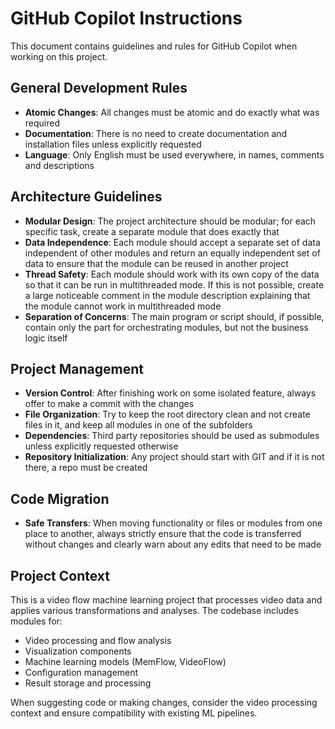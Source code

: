 # GitHub Copilot Instructions

This document contains guidelines and rules for GitHub Copilot when working on this project.

## General Development Rules

- **Atomic Changes**: All changes must be atomic and do exactly what was required
- **Documentation**: There is no need to create documentation and installation files unless explicitly requested
- **Language**: Only English must be used everywhere, in names, comments and descriptions

## Architecture Guidelines

- **Modular Design**: The project architecture should be modular; for each specific task, create a separate module that does exactly that
- **Data Independence**: Each module should accept a separate set of data independent of other modules and return an equally independent set of data to ensure that the module can be reused in another project
- **Thread Safety**: Each module should work with its own copy of the data so that it can be run in multithreaded mode. If this is not possible, create a large noticeable comment in the module description explaining that the module cannot work in multithreaded mode
- **Separation of Concerns**: The main program or script should, if possible, contain only the part for orchestrating modules, but not the business logic itself

## Project Management

- **Version Control**: After finishing work on some isolated feature, always offer to make a commit with the changes
- **File Organization**: Try to keep the root directory clean and not create files in it, and keep all modules in one of the subfolders
- **Dependencies**: Third party repositories should be used as submodules unless explicitly requested otherwise
- **Repository Initialization**: Any project should start with GIT and if it is not there, a repo must be created

## Code Migration

- **Safe Transfers**: When moving functionality or files or modules from one place to another, always strictly ensure that the code is transferred without changes and clearly warn about any edits that need to be made

## Project Context

This is a video flow machine learning project that processes video data and applies various transformations and analyses. The codebase includes modules for:
- Video processing and flow analysis
- Visualization components
- Machine learning models (MemFlow, VideoFlow)
- Configuration management
- Result storage and processing

When suggesting code or making changes, consider the video processing context and ensure compatibility with existing ML pipelines.
